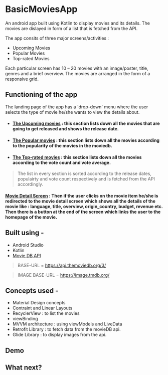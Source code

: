 # BasicMoviesApp
An android app built using Kotlin to display movies and its details. The movies are dislayed in form of a list that is fetched from the API.

The app consits of three major screens/activities : 
- Upcoming Movies 
- Popular Movies 
- Top-rated Movies

Each particular screen has 10 – 20 movies with an image/poster, title, genres and a brief overview. The movies are arranged in the form of a responsive grid.

## Functioning of the app 
The landing page of the app has a 'drop-down' menu where the user selects the type of movie he/she wants to view the details about. 

- #### [The Upcoming movies](https://developers.themoviedb.org/3/movies/get-upcoming) : this section lists down all the movies that are going to get released and shows the release date. 

- #### [The Popular movies](https://developers.themoviedb.org/3/movies/get-popular-movies) : this section lists down all the movies according to the popularity of the movies in the moviedb. 

- #### [The Top-rated movies](https://developers.themoviedb.org/3/movies/get-top-rated-movies) : this section lists down all the movies according to the vote count and vote average. 

> The list in every section is sorted according to the release dates, populairty and vote count respectively and is fetched from the API accordingly.

 #### [Movie Detail Screen](https://developers.themoviedb.org/3/movies/get-movie-details) : Then if the user clicks on the movie item he/she is redirected to the movie detail screen which shows all the details of the movie like : language, title, overview, origin_country, budget, revenue etc. Then there is a button at the end of the screen which links the user to the homepage of the movie.

## Built using -
- Android Studio 
- Kotlin 
- [Movie DB API](https://developers.themoviedb.org/3/getting-started/introduction) 
> BASE-URL = https://api.themoviedb.org/3/

> IMAGE BASE-URL = https://image.tmdb.org/

## Concepts used - 
- Material Design concepts 
- Contraint and Linear Layouts
- RecyclerView : to list the movies
- viewBinding
- MVVM architecture : using viewModels and LiveData 
- Retrofit Library : to fetch data from the movieDB api.
- Glide Library : to display images from the api.

## Demo 

## What next? 



